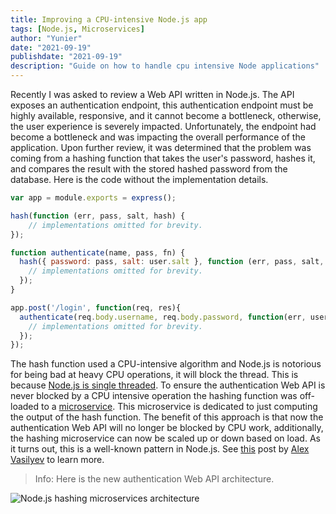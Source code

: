 ```yaml
---
title: Improving a CPU-intensive Node.js app
tags: [Node.js, Microservices]
author: "Yunier"
date: "2021-09-19"
publishdate: "2021-09-19"
description: "Guide on how to handle cpu intensive Node applications"
---
```


Recently I was asked to review a Web API written in Node.js. The API exposes an authentication endpoint, this authentication endpoint must be highly available, responsive, and it cannot become a bottleneck, otherwise, the user experience is severely impacted. Unfortunately, the endpoint had become a bottleneck and was impacting the overall performance of the application. Upon further review, it was determined that the problem was coming from a hashing function that takes the user's password, hashes it, and compares the result with the stored hashed password from the database. Here is the code without the implementation details.

```javascript
var app = module.exports = express();

hash(function (err, pass, salt, hash) {
    // implementations omitted for brevity.
});

function authenticate(name, pass, fn) {
  hash({ password: pass, salt: user.salt }, function (err, pass, salt, hash) {
    // implementations omitted for brevity.
  });
}

app.post('/login', function(req, res){
  authenticate(req.body.username, req.body.password, function(err, user){
    // implementations omitted for brevity.
  });
});
```

The hash function used a CPU-intensive algorithm and Node.js is notorious for being bad at heavy CPU operations, it will block the thread. This is because [Node.js is single threaded](https://www.youtube.com/watch?v=ztspvPYybIY). To ensure the authentication Web API is never blocked by a CPU intensive operation the hashing function was off-loaded to a [microservice](https://microservices.io/). This microservice is dedicated to just computing the output of the hash function. The benefit of this approach is that now the authentication Web API will no longer be blocked by CPU work, additionally, the hashing microservice can now be scaled up or down based on load. As it turns out, this is a well-known pattern in Node.js. See [this](https://medium.com/geekculture/dealing-with-node-js-high-cpu-in-production-71c432d8bece) post by [Alex Vasilyev](https://luckylibora.medium.com/) to learn more.

> Info: Here is the new authentication Web API architecture.

![Node.js hashing microservices architecture](/post/2021/improving-a-cpu-intensive-node-app/NodeMicroservices.png)